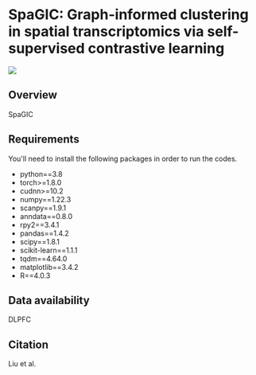 # SpaGIC: Graph-informed clustering in spatial transcriptomics via self-supervised contrastive learning

![](https://github.com/xxx.jpg)

## Overview
SpaGIC

## Requirements
You'll need to install the following packages in order to run the codes.
* python==3.8
* torch>=1.8.0
* cudnn>=10.2
* numpy==1.22.3
* scanpy==1.9.1
* anndata==0.8.0
* rpy2==3.4.1
* pandas==1.4.2
* scipy==1.8.1
* scikit-learn==1.1.1
* tqdm==4.64.0
* matplotlib==3.4.2
* R==4.0.3

## Data availability
DLPFC

## Citation
Liu et al. 

